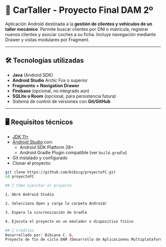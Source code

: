 # 🚗 CarTaller - Proyecto Final DAM 2º

Aplicación Android destinada a la **gestión de clientes y vehículos de un taller mecánico**. Permite buscar clientes por DNI o matrícula, registrar nuevos clientes y asociar coches a su ficha. Incluye navegación mediante Drawer y vistas modulares por Fragment.

---

## 🛠 Tecnologías utilizadas

- **Java** (Android SDK)
- **Android Studio** Arctic Fox o superior
- **Fragments + Navigation Drawer**
- **Firebase** (opcional, no integrado aún)
- **SQLite o Room** (opcional, para persistencia futura)
- Sistema de control de versiones con **Git/GitHub**

---

## 🖥 Requisitos técnicos

- [JDK 11+](https://adoptium.net/)
- [Android Studio](https://developer.android.com/studio) con:
  - Android SDK Platform 28+
  - Android Gradle Plugin compatible (ver `build.gradle`)
- Git instalado y configurado
- Clonar el proyecto:

```bash
git clone https://github.com/bibicg/proyectoFC.git
cd proyectoFC

## 🚀 Cómo ejecutar el proyecto

1. Abre Android Studio

2. Selecciona Open y carga la carpeta Android/

3. Espera la sincronización de Gradle

4. Ejecuta el proyecto en un emulador o dispositivo físico

## 🤝 Créditos
Desarrollado por: Bibiana C. G.
Proyecto de fin de ciclo DAM (Desarrollo de Aplicaciones Multiplataforma)

